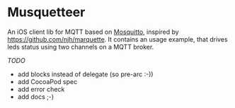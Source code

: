 Musquetteer
===========

An iOS client lib for MQTT based on [Mosquitto](http://mosquitto.org), inspired by https://github.com/njh/marquette.
It contains an usage example, that drives leds status using two channels on a MQTT broker.

*TODO*
- add blocks instead of delegate (so pre-arc :-))
- add CocoaPod spec
- add error check
- add docs ;-)
